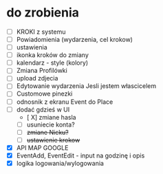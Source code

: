 # do zrobienia

- [ ] KROKI z systemu
- [ ] Powiadomienia (wydarzenia, cel krokow)
- [ ] ustawienia
- [ ] ikonka kroków do zmiany
- [ ] kalendarz - style (kolory)
- [ ] Zmiana Profilówki
- [ ] upload zdjecia
- [ ] Edytowanie wydarzenia Jesli jestem włascicelem
- [ ] Customowe pinezki
- [ ] odnosnik z ekranu Event do Place 
- [ ] dodać gdzieś w UI
  - [ X] zmiane hasla
  - [ ] usuniecie konta?
  - [ ] ~~zmiane Nicku?~~
  - [ ] ~~ustawienie krokow~~
- [X] API MAP GOOGLE
- [X] EventAdd, EventEdit - input na godzinę i opis
- [X] logika logowania/wylogowania